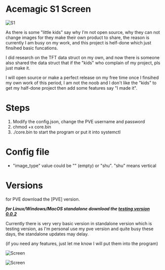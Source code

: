# Acemagic S1 Screen

![S1](product.png "S1")


As there is some "little kids" say why I'm not open source, why they can not change images for they make their own product to share, the reason is currently I am busy on my work, and this project is helf-done which just finsihed basic funcations. 

I did research on the TFT data struct on my own, and now there is someone also shared the data struct that if the "kids" who complain of my project, pls just make it.

I will open source or make a perfect release on my free time once I finsihed my own work of this period, I am not the noob and I don't like the "kids" to get my half-done project then add some features say "I made it".

# Steps

1. Modify the config.json, change the PVE username and password
2. chmod +x core.bin
3. ./core.bin to start the program or put it into systemctl
# Config file

- "image_type" value could be "" (empty) or "shu". "shu" means vertical

# Versions

for PVE download the [PVE] version.

***for Linux/Windows/MacOS standalone download the [testing version 0.0.2](https://github.com/nov30th/s1-mini-computer-tft-screen-release/releases/tag/v0.0.2)***

Currently there is very very basic version in standalone version which is testing version, as I'm personal use my pve version and quite busy these days, the standalone updates may delay.

(if you need any features, just let me know I will put them into the program)

![Screen](1st.png "Screen")

![Screen](2nd.png "Screen")
